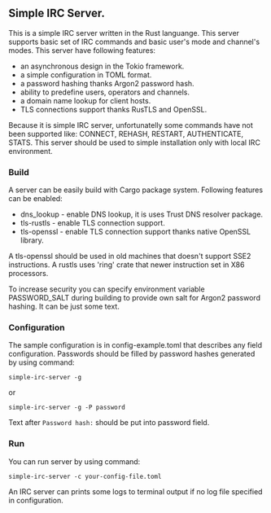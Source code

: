 ## Simple IRC Server.

This is a simple IRC server written in the Rust languange. This server supports
basic set of IRC commands and basic user's mode and channel's modes.
This server have following features:

* an asynchronous design in the Tokio framework.
* a simple configuration in TOML format.
* a password hashing thanks Argon2 password hash.
* ability to predefine users, operators and channels.
* a domain name lookup for client hosts.
* TLS connections support thanks RusTLS and OpenSSL.

Because it is simple IRC server, unfortunatelly some commands have not been supported like: 
CONNECT, REHASH, RESTART, AUTHENTICATE, STATS. This server should be used to simple
installation only with local IRC environment.

### Build

A server can be easily build with Cargo package system. Following features can be enabled:

* dns_lookup - enable DNS lookup, it is uses Trust DNS resolver package.
* tls-rustls - enable TLS connection support.
* tls-openssl - enable TLS connection support thanks native OpenSSL library.

A tls-openssl should be used in old machines that doesn't support SSE2 instructions.
A rustls uses 'ring' crate that newer instruction set in X86 processors.

To increase security you can specify environment variable PASSWORD_SALT during building
to provide own salt for Argon2 password hashing. It can be just some text.

### Configuration

The sample configuration is in config-example.toml that describes any field configuration.
Passwords should be filled by password hashes generated by using command:

```
simple-irc-server -g
```

or 

```
simple-irc-server -g -P password
```

Text after `Password hash:` should be put into password field.

### Run

You can run server by using command:

```
simple-irc-server -c your-config-file.toml
```

An IRC server can prints some logs to terminal output if no log file specified
in configuration.
